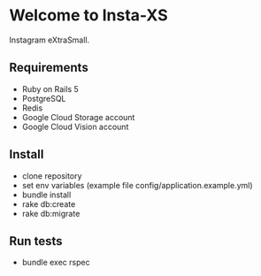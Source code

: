 # Welcome to Insta-XS

Instagram eXtraSmall.

## Requirements

* Ruby on Rails 5
* PostgreSQL
* Redis
* Google Cloud Storage account
* Google Cloud Vision  account

## Install

* clone repository
* set env variables (example file config/application.example.yml)
* bundle install
* rake db:create
* rake db:migrate

## Run tests
* bundle exec rspec
